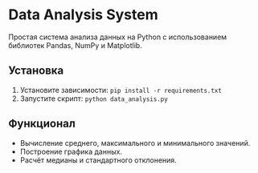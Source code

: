 # Data Analysis System
Простая система анализа данных на Python с использованием библиотек Pandas, NumPy и Matplotlib.

## Установка
1. Установите зависимости: `pip install -r requirements.txt`
2. Запустите скрипт: `python data_analysis.py`

## Функционал
- Вычисление среднего, максимального и минимального значений.
- Построение графика данных.
- Расчёт медианы и стандартного отклонения.
